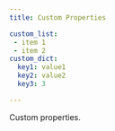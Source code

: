 ```yaml
---
title: Custom Properties

custom_list:
 - item 1
 - item 2
custom_dict:
  key1: value1
  key2: value2
  key3: 3

---
```


Custom properties.
